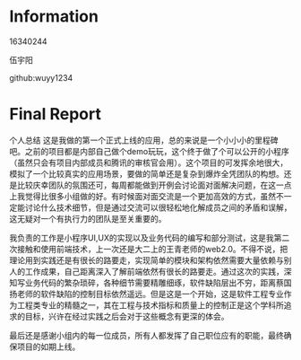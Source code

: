 # Information

16340244

伍宇阳

github:wuyy1234

# Final Report

个人总结
这是我做的第一个正式上线的应用，总的来说是一个小小小的里程碑吧。之前的项目都是内部自己做个demo玩玩，这个终于做了个可以公开的小程序（虽然只会有项目内部成员和腾讯的审核官会用）。这个项目的可发挥余地很大，模拟了一个比较真实的应用场景，要做的简单还是复杂到爆炸全凭团队的构想。还是比较庆幸团队的氛围还可，每周都能做到开例会讨论面对面解决问题，在这一点上我觉得比很多小组做的好。有时候面对面交流是一个更加高效的方式，虽然不一定能讨论什么技术细节，但是通过交流可以很轻松地化解成员之间的矛盾和误解，这无疑对一个有执行力的团队是至关重要的。

我负责的工作是小程序UI,UX的实现以及业务代码的编写和部分测试，这是我第二次接触和使用前端技术，上一次还是大二上的王青老师的web2.0。不得不说，把理论用到实践还是有很长的路要走，实现简单的模块和架构依然需要大量依赖与别人的工作成果，自己距离深入了解前端依然有很长的路要走。通过这次的实践，深知写业务代码的繁杂琐碎，各种细节需要精雕细琢，软件缺陷层出不穷，距离蔡国扬老师的软件缺陷的控制目标依然遥远。但是这是一个开始，这是软件工程专业作为工程类专业的精髓之一，其在工程与技术指标和质量上的控制正是这个学科所追求的目标，兴许在经过实践之后会对于这些概念有更深的体会。

最后还是感谢小组内的每一位成员，所有人都发挥了自己职位应有的职能，最终确保项目的如期上线。
